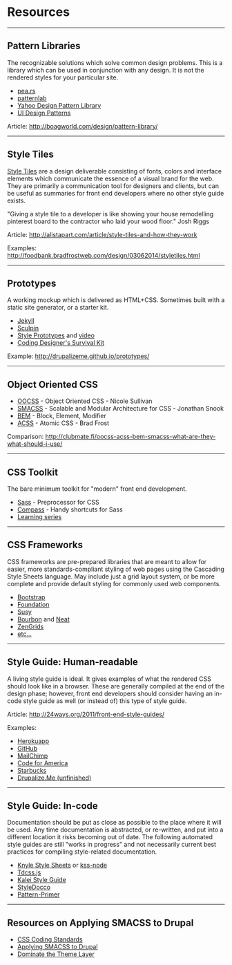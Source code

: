 # Resources

----------------------------------------------------------------
## Pattern Libraries

The recognizable solutions which solve common design problems. This is a library which can be used in conjunction with any design. It is not the rendered styles for your particular site.

- [pea.rs](http://pea.rs/)
- [patternlab](http://patternlab.io/)
- [Yahoo Design Pattern Library](http://developer.yahoo.com/ypatterns/)
- [UI Design Patterns](http://ui-patterns.com/)

Article: http://boagworld.com/design/pattern-library/

----------------------------------------------------------------
## Style Tiles

[Style Tiles](http://styletil.es/) are a design deliverable consisting of fonts, colors and interface elements which communicate the essence of a visual brand for the web. They are primarily a communication tool for designers and clients, but can be useful as summaries for front end developers where no other style guide exists.

"Giving a style tile to a developer is like showing your house remodelling pinterest board to the contractor who laid your wood floor." Josh Riggs

Article:
http://alistapart.com/article/style-tiles-and-how-they-work

Examples:
http://foodbank.bradfrostweb.com/design/03062014/styletiles.html

----------------------------------------------------------------
## Prototypes

A working mockup which is delivered as HTML+CSS. Sometimes built with a static site generator, or a starter kit.

- [Jekyll](http://jekyllrb.com/)
- [Sculpin](https://sculpin.io/)
- [Style Prototypes](https://github.com/Team-Sass/generator-style-prototype) and [video](https://prague2013.drupal.org/session/beyond-style-guides-building-responsive-future-friendly-style-systems-browser)
- [Coding Designer's Survival Kit](https://github.com/canarymason/survival-kit)

Example:
http://drupalizeme.github.io/prototypes/

----------------------------------------------------------------
## Object Oriented CSS

- [OOCSS](http://github.com/stubbornella/oocss/wiki) - Object Oriented CSS - Nicole Sullivan
- [SMACSS](http://smacss.com/) - Scalable and Modular Architecture for CSS - Jonathan Snook
- [BEM](http://bem.info/method/) - Block, Element, Modifier
- [ACSS](http://bradfrostweb.com/blog/post/atomic-web-design/) - Atomic CSS - Brad Frost

Comparison:
http://clubmate.fi/oocss-acss-bem-smacss-what-are-they-what-should-i-use/

----------------------------------------------------------------
## CSS Toolkit

The bare minimum toolkit for "modern" front end development.

- [Sass](http://sass-lang.com/) - Preprocessor for CSS
- [Compass](http://compass-style.org/) - Handy shortcuts for Sass
- [Learning series](drupalize.me/series/learning-sass-and-compass)

----------------------------------------------------------------
## CSS Frameworks

CSS frameworks are pre-prepared libraries that are meant to allow for easier, more standards-compliant styling of web pages using the Cascading Style Sheets language. May include just a grid layout system, or be more complete and provide default styling for commonly used web components.

- [Bootstrap](http://getbootstrap.com/)
- [Foundation](http://foundation.zurb.com/)
- [Susy](http://susy.oddbird.net/)
- [Bourbon](http://neat.bourbon.io/) and [Neat](http://neat.bourbon.io/)
- [ZenGrids](http://zengrids.com/)
- [etc...](http://en.wikipedia.org/wiki/CSS_frameworks)

----------------------------------------------------------------
## Style Guide: Human-readable

A living style guide is ideal. It gives examples of what the rendered CSS should look like in a browser. These are generally compiled at the end of the design phase; however, front end developers should consider having an in-code style guide as well (or instead of) this type of style guide.

Article: http://24ways.org/2011/front-end-style-guides/

Examples:

- [Herokuapp](http://sfdc-styleguide.herokuapp.com/)
- [GitHub](https://github.com/styleguide/css/1.0)
- [MailChimp](https://ux.mailchimp.com/patterns/)
- [Code for America](http://style.codeforamerica.org/)
- [Starbucks](http://www.starbucks.com/static/reference/styleguide/)
- [Drupalize.Me (unfinished)](http://justinharrelllullabot.github.io)

----------------------------------------------------------------
## Style Guide: In-code

Documentation should be put as close as possible to the place where it will be used. Any time documentation is abstracted, or re-written, and put into a different location it risks becoming out of date. The following automated style guides are still "works in progress" and not necessarily current best practices for compiling style-related documentation.

- [Knyle Style Sheets](http://warpspire.com/kss/styleguides/) or [kss-node](https://github.com/hughsk/kss-node)
- [Tdcss.js](http://jakobloekke.github.io/tdcss.js/)
- [Kalei Style Guide](http://kaleistyleguide.com/)
- [StyleDocco](http://jacobrask.github.io/styledocco/)
- [Pattern-Primer](https://github.com/adactio/Pattern-Primer)

----------------------------------------------------------------
## Resources on Applying SMACSS to Drupal

- [CSS Coding Standards](https://drupal.org/node/1886770)
- [Applying SMACSS to Drupal](http://atendesigngroup.com/blog/applying-smacss-drupal)
- [Dominate the Theme Layer](http://munich2012.drupal.org/program/sessions/dominate-theme-layer.html)